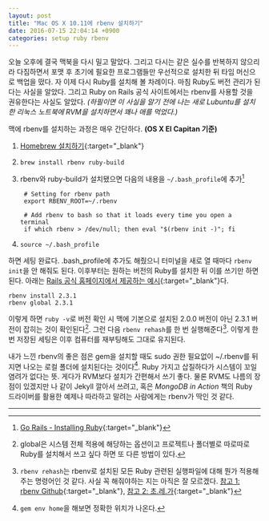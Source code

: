 ```yaml
---
layout: post
title: "Mac OS X 10.11에 rbenv 설치하기"
date: 2016-07-15 22:04:14 +0900
categories: setup ruby rbenv
---
```


오늘 오후에 결국 맥북을 다시 밀고 말았다. 그리고 다시는 같은 실수를 반복하지 않으리라 다짐하면서 포맷 후 초기에 필요한 프로그램들만 우선적으로 설치한 뒤 타임 머신으로 백업을 떴다. 자 이제 다시 Ruby를 설치해 볼 차례이다. 마침 Ruby도 버전 관리가 된다는 사실을 알았다. 그리고 Ruby on Rails 공식 사이트에서는 rbenv를 사용할 것을 권유한다는 사실도 알았다. _(하필이면 이 사실을 알기 전에 나는 새로 Lubuntu를 설치한 리눅스 노트북에 RVM을 설치하면서 꽤나 애를 먹었다.)_

맥에 rbenv를 설치하는 과정은 매우 간단하다. **(OS X El Capitan 기준)**

1. [Homebrew 설치하기](http://brew.sh){:target="_blank"}
2. `brew install rbenv ruby-build`
3. rbenv와 ruby-build가 설치됐으면 다음의 내용을 `~/.bash_profile`에 추가[^1]

		# Setting for rbenv path
		export RBENV_ROOT=~/.rbenv

		# Add rbenv to bash so that it loads every time you open a terminal
		if which rbenv > /dev/null; then eval "$(rbenv init -)"; fi

4. `source ~/.bash_profile`

하면 세팅 완료다. .bash_profile에 추가도 해줬으니 터미널을 새로 열 때마다 `rbenv init`을 안 해줘도 된다. 이후부터는 원하는 버전의 Ruby를 설치한 뒤 이를 쓰기만 하면 된다. 아래는 [Rails 공식 홈페이지에서 제공하는 예시](https://gorails.com/setup/osx/10.11-el-capitan){:target="_blank"}다.

	rbenv install 2.3.1
	rbenv global 2.3.1

이렇게 하면 `ruby -v`로 버전 확인 시 맥에 기본으로 설치된 2.0.0 버전이 아닌 2.3.1 버전이 잡히는 것이 확인된다[^2]. 그런 다음 `rbenv rehash`를 한 번 실행해준다[^3]. 이렇게 한 번 저장된 세팅은 이후 컴퓨터를 재부팅해도 그대로 유지된다.

내가 느낀 rbenv의 좋은 점은 gem을 설치할 때도 sudo 권한 필요없이 ~/.rbenv를 뒤지면 나오는 로컬 폴더에 설치된다는 것이다[^4]. Ruby 가지고 삽질하다가 시스템이 꼬일 염려가 없다는 뜻. 게다가 RVM보다 설치가 간편해서 쓰기 좋다. 물론 RVM도 나름의 장점이 있겠지만 나 같이 Jekyll 깔아서 쓰려고, 혹은 _MongoDB in Action_ 책의 Ruby 드라이버를 활용한 예제나 따라하고 말려는 사람에게는 rbenv가 딱인 것 같다.

---
[^1]: [Go Rails - Installing Ruby](https://gorails.com/setup/osx/10.11-el-capitan){:target="_blank"}
[^2]: global은 시스템 전체 적용에 해당하는 옵션이고 프로젝트나 폴더별로 따로따로 Ruby를 설치해서 쓰고 싶다 하면 또 다른 방법이 있다.
[^3]: `rbenv rehash`는 rbenv로 설치된 모든 Ruby 관련된 실행파일에 대해 뭔가 적용해주는 명령어인 것 같다. 사실 꼭 해줘야하는 지는 아직은 잘 모르겠다. [참고 1: rbenv Github](https://github.com/rbenv/rbenv#homebrew-on-mac-os-x){:target="_blank"}, [참고 2: 초.레.가](https://rorlab.gitbooks.io/railsguidebook/content/contents/rbenv.html){:target="_blank"}
[^4]: `gem env home`을 해보면 정확한 위치가 나온다.
